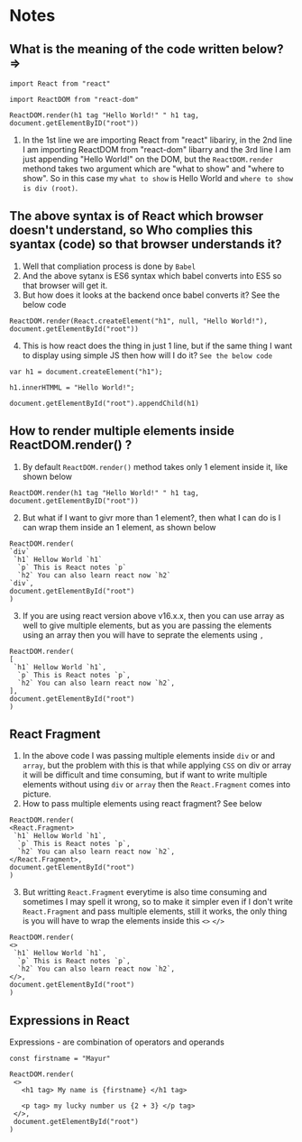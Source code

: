 # Notes

## What is the meaning of the code written below? =>
 
```
import React from "react"

import ReactDOM from "react-dom"

ReactDOM.render(h1 tag "Hello World!" " h1 tag, document.getElementByID("root")) 
```

1. In the 1st line we are importing React from "react" libariry, in the 2nd line I am importing ReactDOM from "react-dom" libarry and the 3rd line I am just appending "Hello World!" on the DOM, but the `ReactDOM.render` methond takes two argument which are "what to show" and "where to show". So in this case my `what to show` is Hello World and `where to show is div (root)`.

## The above syntax is of React which browser doesn't understand, so Who complies this syantax (code) so that browser understands it?

1. Well that compliation process is done by `Babel`
2. And the above sytanx is ES6 syntax which babel converts into ES5 so that browser will get it.
3. But how does it looks at the backend once babel converts it? See the below code
```
ReactDOM.render(React.createElement("h1", null, "Hello World!"), document.getElementById("root"))
```
4. This is how react does the thing in just 1 line, but if the same thing I want to display using simple JS then how will I do it? `See the below code`

```
var h1 = document.createElement("h1");

h1.innerHTMML = "Hello World!";

document.getElementById("root").appendChild(h1)
 ```
## How to render multiple elements inside ReactDOM.render() ?
1. By default `ReactDOM.render()` method takes only 1 element inside it, like shown below
```
ReactDOM.render(h1 tag "Hello World!" " h1 tag, document.getElementByID("root")) 
```
2. But what if I want to givr more than 1 element?, then what I can do is I can wrap them inside an 1 element, as shown below
```
ReactDOM.render(
`div` 
 `h1` Hellow World `h1`
  `p` This is React notes `p`
  `h2` You can also learn react now `h2`
`div`,
document.getElementById("root")
) 
```
3. If you are using react version above v16.x.x, then you can use array as well to give multiple elements, but as you are passing the elements using an array then you will have to seprate the elements using `,`
```
ReactDOM.render(
[ 
 `h1` Hellow World `h1`,
  `p` This is React notes `p`,
  `h2` You can also learn react now `h2`,
],
document.getElementById("root")
) 
```
## React Fragment

1. In the above code I was passing multiple elements inside `div` or and `array`, but the problem with this is that while applying `CSS` on div or array it will be difficult and time consuming, but if want to write multiple elements without using `div` or `array` then the `React.Fragment` comes into picture.
2. How to pass multiple elements using react fragment? See below
```
ReactDOM.render(
<React.Fragment>
 `h1` Hellow World `h1`,
  `p` This is React notes `p`,
  `h2` You can also learn react now `h2`,
</React.Fragment>,
document.getElementById("root")
) 
```
3. But writting `React.Fragment` everytime is also time consuming and sometimes I may spell it wrong, so to make it simpler even if I don't write `React.Fragment` and pass multiple elements, still it works, the only thing is you will have to wrap the elements inside this `<>` `</>`
```
ReactDOM.render(
<>
 `h1` Hellow World `h1`,
  `p` This is React notes `p`,
  `h2` You can also learn react now `h2`,
</>,
document.getElementById("root")
) 
```
## Expressions in React
Expressions - are combination of operators and operands
```
const firstname = "Mayur"

ReactDOM.render(
 <>
   <h1 tag> My name is {firstname} </h1 tag>
   
   <p tag> my lucky number us {2 + 3} </p tag>
 </>,
 document.getElementById("root")
)
```
